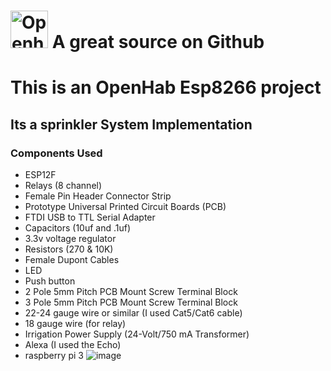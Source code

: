 # <a href='https://github.com/openhab'><img src='https://www.myopenhab.org/images/hero.jpg' height='60' alt='Openhab Logo' /></a> A great source on Github

# This is an OpenHab Esp8266 project
## Its a sprinkler System Implementation
### Components Used
- ESP12F
- Relays (8 channel)
- Female Pin Header Connector Strip
- Prototype Universal Printed Circuit Boards (PCB)
- FTDI USB to TTL Serial Adapter
- Capacitors (10uf and .1uf)
- 3.3v voltage regulator
- Resistors (270 & 10K)
- Female Dupont Cables
- LED
- Push button
- 2 Pole 5mm Pitch PCB Mount Screw Terminal Block
- 3 Pole 5mm Pitch PCB Mount Screw Terminal Block
- 22-24 gauge wire or similar (I used Cat5/Cat6 cable)
- 18 gauge wire (for relay)
- Irrigation Power Supply (24-Volt/750 mA Transformer)
- Alexa (I used the Echo)
- raspberry pi 3
![image](https://user-images.githubusercontent.com/35445043/156918336-c73f6d94-38d0-4d28-bd76-d6d3753c4b64.png)
